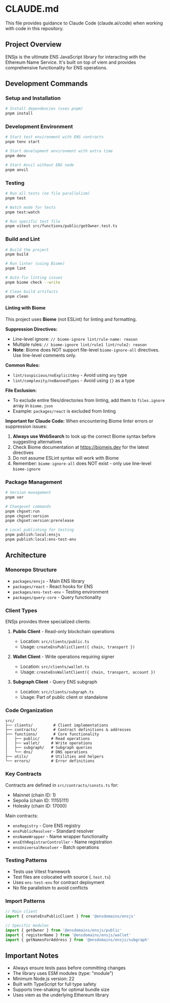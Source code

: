 # CLAUDE.md

This file provides guidance to Claude Code (claude.ai/code) when working with code in this repository.

## Project Overview

ENSjs is the ultimate ENS JavaScript library for interacting with the Ethereum Name Service. It's built on top of viem and provides comprehensive functionality for ENS operations.

## Development Commands

### Setup and Installation
```bash
# Install dependencies (uses pnpm)
pnpm install
```

### Development Environment
```bash
# Start test environment with ENS contracts
pnpm tenv start

# Start development environment with extra time
pnpm denv

# Start Anvil without ENS node
pnpm anvil
```

### Testing
```bash
# Run all tests (no file parallelism)
pnpm test

# Watch mode for tests
pnpm test:watch

# Run specific test file
pnpm vitest src/functions/public/getOwner.test.ts
```

### Build and Lint
```bash
# Build the project
pnpm build

# Run linter (using Biome)
pnpm lint

# Auto-fix linting issues
pnpm biome check --write

# Clean build artifacts
pnpm clean
```

#### Linting with Biome

This project uses **Biome** (not ESLint) for linting and formatting.

**Suppression Directives:**
- Line-level ignore: `// biome-ignore lint/rule-name: reason`
- Multiple rules: `// biome-ignore lint/rule1 lint/rule2: reason`
- **Note**: Biome does NOT support file-level `biome-ignore-all` directives. Use line-level comments only.

**Common Rules:**
- `lint/suspicious/noExplicitAny` - Avoid using `any` type
- `lint/complexity/noBannedTypes` - Avoid using `{}` as a type

**File Exclusion:**
- To exclude entire files/directories from linting, add them to `files.ignore` array in `biome.json`
- Example: `packages/react` is excluded from linting

**Important for Claude Code:**
When encountering Biome linter errors or suppression issues:
1. **Always use WebSearch** to look up the correct Biome syntax before suggesting alternatives
2. Check Biome documentation at https://biomejs.dev for the latest directives
3. Do not assume ESLint syntax will work with Biome
4. Remember: `biome-ignore-all` does NOT exist - only use line-level `biome-ignore`

### Package Management
```bash
# Version management
pnpm ver

# Changeset commands
pnpm chgset:run
pnpm chgset:version
pnpm chgset:version:prerelease

# Local publishing for testing
pnpm publish:local:ensjs
pnpm publish:local:ens-test-env
```

## Architecture

### Monorepo Structure
- `packages/ensjs` - Main ENS library
- `packages/react` - React hooks for ENS
- `packages/ens-test-env` - Testing environment
- `packages/query-core` - Query functionality

### Client Types

ENSjs provides three specialized clients:

1. **Public Client** - Read-only blockchain operations
   - Location: `src/clients/public.ts`
   - Usage: `createEnsPublicClient({ chain, transport })`

2. **Wallet Client** - Write operations requiring signer
   - Location: `src/clients/wallet.ts`
   - Usage: `createEnsWalletClient({ chain, transport, account })`

3. **Subgraph Client** - Query ENS subgraph
   - Location: `src/clients/subgraph.ts`
   - Usage: Part of public client or standalone

### Code Organization

```
src/
├── clients/         # Client implementations
├── contracts/       # Contract definitions & addresses
├── functions/       # Core functionality
│   ├── public/     # Read operations
│   ├── wallet/     # Write operations
│   ├── subgraph/   # Subgraph queries
│   └── dns/        # DNS operations
├── utils/          # Utilities and helpers
└── errors/         # Error definitions
```

### Key Contracts

Contracts are defined in `src/contracts/consts.ts` for:
- Mainnet (chain ID: 1)
- Sepolia (chain ID: 11155111)
- Holesky (chain ID: 17000)

Main contracts:
- `ensRegistry` - Core ENS registry
- `ensPublicResolver` - Standard resolver
- `ensNameWrapper` - Name wrapper functionality
- `ensEthRegistrarController` - Name registration
- `ensUniversalResolver` - Batch operations

### Testing Patterns

- Tests use Vitest framework
- Test files are colocated with source (`.test.ts`)
- Uses `ens-test-env` for contract deployment
- No file parallelism to avoid conflicts

### Import Patterns

```typescript
// Main client
import { createEnsPublicClient } from '@ensdomains/ensjs'

// Specific modules
import { getOwner } from '@ensdomains/ensjs/public'
import { registerName } from '@ensdomains/ensjs/wallet'
import { getNamesForAddress } from '@ensdomains/ensjs/subgraph'
```

## Important Notes

- Always ensure tests pass before committing changes
- The library uses ESM modules (type: "module")
- Minimum Node.js version: 22
- Built with TypeScript for full type safety
- Supports tree-shaking for optimal bundle size
- Uses viem as the underlying Ethereum library